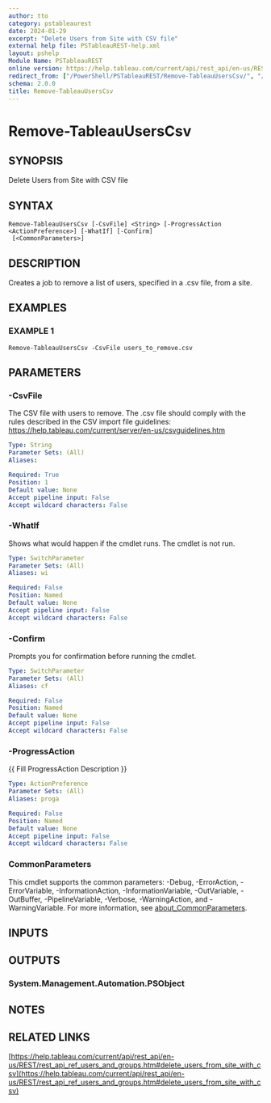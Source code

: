 ```yaml
---
author: tto
category: pstableaurest
date: 2024-01-29
excerpt: "Delete Users from Site with CSV file"
external help file: PSTableauREST-help.xml
layout: pshelp
Module Name: PSTableauREST
online version: https://help.tableau.com/current/api/rest_api/en-us/REST/rest_api_ref_users_and_groups.htm#delete_users_from_site_with_csv
redirect_from: ["/PowerShell/PSTableauREST/Remove-TableauUsersCsv/", "/PowerShell/PSTableauREST/remove-tableauuserscsv/", "/PowerShell/remove-tableauuserscsv/"]
schema: 2.0.0
title: Remove-TableauUsersCsv
---
```


# Remove-TableauUsersCsv

## SYNOPSIS
Delete Users from Site with CSV file

## SYNTAX

```
Remove-TableauUsersCsv [-CsvFile] <String> [-ProgressAction <ActionPreference>] [-WhatIf] [-Confirm]
 [<CommonParameters>]
```

## DESCRIPTION
Creates a job to remove a list of users, specified in a .csv file, from a site.

## EXAMPLES

### EXAMPLE 1
```
Remove-TableauUsersCsv -CsvFile users_to_remove.csv
```

## PARAMETERS

### -CsvFile
The CSV file with users to remove.
The .csv file should comply with the rules described in the CSV import file guidelines:
https://help.tableau.com/current/server/en-us/csvguidelines.htm

```yaml
Type: String
Parameter Sets: (All)
Aliases:

Required: True
Position: 1
Default value: None
Accept pipeline input: False
Accept wildcard characters: False
```

### -WhatIf
Shows what would happen if the cmdlet runs.
The cmdlet is not run.

```yaml
Type: SwitchParameter
Parameter Sets: (All)
Aliases: wi

Required: False
Position: Named
Default value: None
Accept pipeline input: False
Accept wildcard characters: False
```

### -Confirm
Prompts you for confirmation before running the cmdlet.

```yaml
Type: SwitchParameter
Parameter Sets: (All)
Aliases: cf

Required: False
Position: Named
Default value: None
Accept pipeline input: False
Accept wildcard characters: False
```

### -ProgressAction
{{ Fill ProgressAction Description }}

```yaml
Type: ActionPreference
Parameter Sets: (All)
Aliases: proga

Required: False
Position: Named
Default value: None
Accept pipeline input: False
Accept wildcard characters: False
```

### CommonParameters
This cmdlet supports the common parameters: -Debug, -ErrorAction, -ErrorVariable, -InformationAction, -InformationVariable, -OutVariable, -OutBuffer, -PipelineVariable, -Verbose, -WarningAction, and -WarningVariable. For more information, see [about_CommonParameters](http://go.microsoft.com/fwlink/?LinkID=113216).

## INPUTS

## OUTPUTS

### System.Management.Automation.PSObject
## NOTES

## RELATED LINKS

[https://help.tableau.com/current/api/rest_api/en-us/REST/rest_api_ref_users_and_groups.htm#delete_users_from_site_with_csv](https://help.tableau.com/current/api/rest_api/en-us/REST/rest_api_ref_users_and_groups.htm#delete_users_from_site_with_csv)

